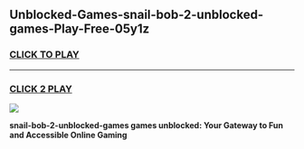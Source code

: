 
## Unblocked-Games-snail-bob-2-unblocked-games-Play-Free-05y1z
<h3>
<a href="https://premium76.site?title=snail-bob-2-unblocked-games&ref=19M">CLICK TO PLAY</a></h3>
<hr>

<h3>
<a href="https://premium76.site?title=snail-bob-2-unblocked-games&ref=19M">CLICK 2 PLAY</a>
  
</h3>

<a href="https://premium76.site?title=snail-bob-2-unblocked-games&ref=19M"><img src="https://clearcache.store/games.png"></a>


**snail-bob-2-unblocked-games games unblocked: Your Gateway to Fun and Accessible Online Gaming**

